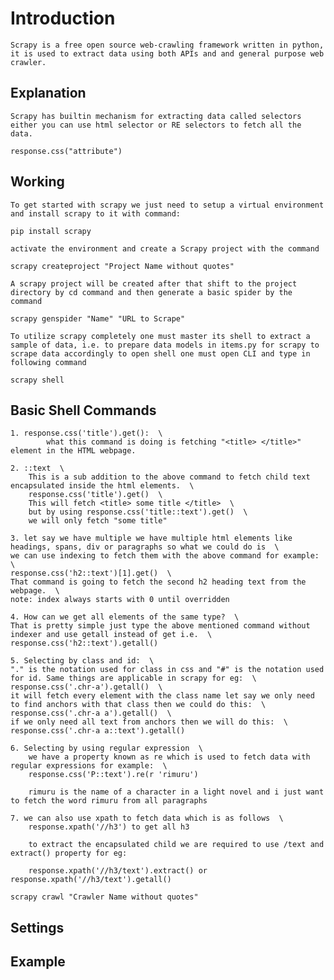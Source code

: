 # Introduction

    Scrapy is a free open source web-crawling framework written in python, it is used to extract data using both APIs and and general purpose web crawler.

## Explanation

    Scrapy has builtin mechanism for extracting data called selectors either you can use html selector or RE selectors to fetch all the data.

    response.css("attribute")

## Working

    To get started with scrapy we just need to setup a virtual environment and install scrapy to it with command:
    
    pip install scrapy
    
    activate the environment and create a Scrapy project with the command

    scrapy createproject "Project Name without quotes"

    A scrapy project will be created after that shift to the project directory by cd command and then generate a basic spider by the command

    scrapy genspider "Name" "URL to Scrape"

    To utilize scrapy completely one must master its shell to extract a sample of data, i.e. to prepare data models in items.py for scrapy to scrape data accordingly to open shell one must open CLI and type in following command

    scrapy shell

## Basic Shell Commands

    1. response.css('title').get():  \
            what this command is doing is fetching "<title> </title>" element in the HTML webpage.

    2. ::text  \
        This is a sub addition to the above command to fetch child text encapsulated inside the html elements.  \
        response.css('title').get()  \
        This will fetch <title> some title </title>  \
        but by using response.css('title::text').get()  \
        we will only fetch "some title"

    3. let say we have multiple we have multiple html elements like headings, spans, div or paragraphs so what we could do is  \
    we can use indexing to fetch them with the above command for example:  \
    response.css('h2::text')[1].get()  \
    That command is going to fetch the second h2 heading text from the webpage.  \
    note: index always starts with 0 until overridden

    4. How can we get all elements of the same type?  \
    That is pretty simple just type the above mentioned command without indexer and use getall instead of get i.e.  \
    response.css('h2::text').getall()

    5. Selecting by class and id:  \
    "." is the notation used for class in css and "#" is the notation used for id. Same things are applicable in scrapy for eg:  \
    response.css('.chr-a').getall()  \
    it will fetch every element with the class name let say we only need to find anchors with that class then we could do this:  \
    response.css('.chr-a a').getall()  \
    if we only need all text from anchors then we will do this:  \
    response.css('.chr-a a::text').getall()

    6. Selecting by using regular expression  \
        we have a property known as re which is used to fetch data with regular expressions for example:  \
        response.css('P::text').re(r 'rimuru')

        rimuru is the name of a character in a light novel and i just want to fetch the word rimuru from all paragraphs

    7. we can also use xpath to fetch data which is as follows  \
        response.xpath('//h3') to get all h3

        to extract the encapsulated child we are required to use /text and extract() property for eg:

        response.xpath('//h3/text').extract() or response.xpath('//h3/text').getall()

    scrapy crawl "Crawler Name without quotes"

## Settings

## Example
